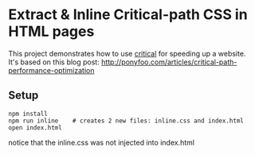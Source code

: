 # Extract & Inline Critical-path CSS in HTML pages

This project demonstrates how to use [critical](https://github.com/addyosmani/critical) for speeding up a website.  
It's based on this blog post: http://ponyfoo.com/articles/critical-path-performance-optimization   

## Setup

    npm install
    npm run inline    # creates 2 new files: inline.css and index.html
    open index.html

notice that the inline.css was not injected into index.html


